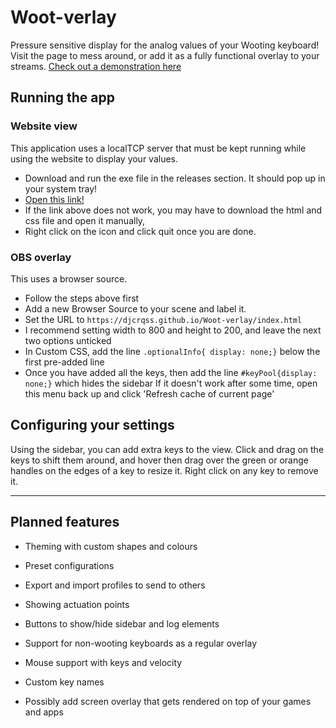 # Woot-verlay
Pressure sensitive display for the analog values of your Wooting keyboard! Visit the page to mess around, or add it as a fully functional overlay to your streams.
[Check out a demonstration here](https://www.youtube.com/watch?v=62ZL6NmN-KM)

## Running the app
### Website view
This application uses a localTCP server that must be kept running while using the website to display your values.
- Download and run the exe file in the releases section. It should pop up in your system tray!
- [Open this link!](https://djcrqss.github.io/Woot-verlay/index.html)
- If the link above does not work, you may have to download the html and css file and open it manually,
- Right click on the icon and click quit once you are done.

### OBS overlay
This uses a browser source.
- Follow the steps above first
- Add a new Browser Source to your scene and label it.
- Set the URL to `https://djcrqss.github.io/Woot-verlay/index.html`
- I recommend setting width to 800 and height to 200, and leave the next two options unticked
- In Custom CSS, add the line `.optionalInfo{ display: none;}` below the first pre-added line
- Once you have added all the keys, then add the line `#keyPool{display: none;}` which hides the sidebar
If it doesn't work after some time, open this menu back up and click 'Refresh cache of current page'

## Configuring your settings
Using the sidebar, you can add extra keys to the view. 
Click and drag on the keys to shift them around, and hover then drag over the green or orange handles on the edges of a key to resize it.
Right click on any key to remove it.



---

## Planned features
- Theming with custom shapes and colours
- Preset configurations
- Export and import profiles to send to others
- Showing actuation points
- Buttons to show/hide sidebar and log elements
- Support for non-wooting keyboards as a regular overlay
- Mouse support with keys and velocity
- Custom key names

- Possibly add screen overlay that gets rendered on top of your games and apps





